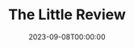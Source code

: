 ---
title: The Little Review
date: 2023-09-08T00:00:00
opening_date: 1947-04-25
closing_date: 1947-04-27
layout: productions
playbill:
Theatre: Theatre Jacksonville
Venue: Little Theatre
cast:
- Black Magic: Joe Donner
- Chanteuse: Nellie Debs
- Danseuse: Maudie LeBrun
- Elle: Alma Jones
- Fashionette a la Mode: Ken Bell
- Les Demoiselle des ensembles:
  - Bunky Hill
  - Anne Monroe
  - Jean Donaldson
  - Joan Fanelli
  - Mary Jane Bull
  - Mary McCrea
  - Mervyn White
  - Nancy Smith
- Lui: L. Bramer Carlson
- Ray Saylor: Ray Saylor
- Suzanne Saunders Model:
  - Betty Joyce
  - Carolyn Chiles
  - Christine Dampier
  - Doris DeLoach
  - Hazel Adams
  - Jeanette Hollister
  - Pepper Van Osten
  - Susan Isaac
- Temptation:
  - Anne Monroe
  - Joan Fanelli
  - Mervyn White
- The Desert Song:
  - Charlotte Pearce
  - Walter Baldwin, Jr.
- In Memoriam: Maurice Blitch
crew:
- Assistant Stage Director: June Milstrey
- Choreography: Maudie LeBrun
- Light Design: Helen Kriebs
- Lighting controls:
  - Mary Garcia
  - Su Hawkins
- Make-up:
  - Beverly Adams
  - Elsie Foreman
  - June Davis
  - Nina Branch
- Set Construction and Painting:
  - Bernie Adams
  - Elsie Foreman
  - Gene Patton
  - Harriet Warner
  - Irma Jean Manning
  - James Best
  - Jean Carlson
  - Lee Garland
  - Mary Garcia
  - Nina Branch
  - Su Hawkins
  - Velma Henning
- Set Design: Duke LeBrun
- Stage Crew:
  - Bernie Adams
  - Bob Phillips
  - C. Eugene Sayre
  - David Salter
  - Gene Patton
  - Hal Kriebs
- Stage Director: Velma Henning
- Wardrobe Assistant:
  - Pat Mathis
  - Sarah Jane Whitmire
  - Vivienne Salter
  - Vonnie Patton
- Wardrobe Mistress: Edna Stegner
orchestra:
- Orchestral Director: Duke LeBrun
- Choir Director: Soula S. Phillips
- 1st Saxophone: Paul Chafin
- 1st Tenor:
  - Bob Margolin
  - Bob Trice
  - Everett Haygood
  - Tommy Slider
- 1st Trumpet: Winfield C. Treisback
- 2nd Saxophone: Charles Dewey
- 2nd Tenor:
  - Bobby Hill
  - Earl Schoenberger
  - John McGuire
  - Lamar McMath
- 2nd Trumpet: Jack Sheldon
- 3rd Saxophone: Wilson Wyatt Byles, II
- 4th Saxophone: Roy Hundson
- Accordian: Richard Bell
- Bass:
  - Bill Fisackerly
  - Billy Clarke
  - Byron Vickery
  - James White
  - Marshall Taylor
- Contrebasse: John Koscielny
- Guitar: Jimmy Eakin
- Percussion: Billy Hendricks
- Piano:
  - Blaine Sikes
  - Charles McGowan
- Soprano: Charlotte Pearce
- String Bass: Russell Rowling
- Violin:
  - Bessie Rhodes
  - Emma Walker Haydon
  - Jean Smith
---